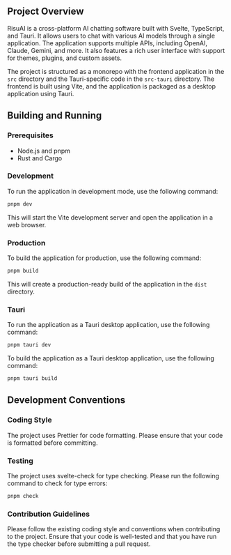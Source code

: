 ## Project Overview

RisuAI is a cross-platform AI chatting software built with Svelte, TypeScript, and Tauri. It allows users to chat with various AI models through a single application. The application supports multiple APIs, including OpenAI, Claude, Gemini, and more. It also features a rich user interface with support for themes, plugins, and custom assets.

The project is structured as a monorepo with the frontend application in the `src` directory and the Tauri-specific code in the `src-tauri` directory. The frontend is built using Vite, and the application is packaged as a desktop application using Tauri.

## Building and Running

### Prerequisites

- Node.js and pnpm
- Rust and Cargo

### Development

To run the application in development mode, use the following command:

```bash
pnpm dev
```

This will start the Vite development server and open the application in a web browser.

### Production

To build the application for production, use the following command:

```bash
pnpm build
```

This will create a production-ready build of the application in the `dist` directory.

### Tauri

To run the application as a Tauri desktop application, use the following command:

```bash
pnpm tauri dev
```

To build the application as a Tauri desktop application, use the following command:

```bash
pnpm tauri build
```

## Development Conventions

### Coding Style

The project uses Prettier for code formatting. Please ensure that your code is formatted before committing.

### Testing

The project uses svelte-check for type checking. Please run the following command to check for type errors:

```bash
pnpm check
```

### Contribution Guidelines

Please follow the existing coding style and conventions when contributing to the project. Ensure that your code is well-tested and that you have run the type checker before submitting a pull request.
